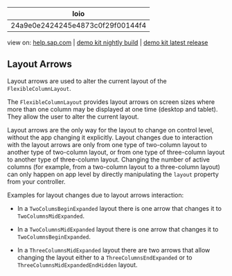 | loio |
| -----|
| 24a9e0e2424245e4873c0f29f00144f4 |

<div id="loio">

view on: [help.sap.com](https://help.sap.com/viewer/DRAFT/3237636b137e43519a20ad5513c49ccb/latest/en-US/24a9e0e2424245e4873c0f29f00144f4.html) | [demo kit nightly build](https://openui5nightly.hana.ondemand.com/#/topic/24a9e0e2424245e4873c0f29f00144f4) | [demo kit latest release](https://openui5.hana.ondemand.com/#/topic/24a9e0e2424245e4873c0f29f00144f4)</div>
<!-- loio24a9e0e2424245e4873c0f29f00144f4 -->

## Layout Arrows

Layout arrows are used to alter the current layout of the `FlexibleColumnLayout`.

The `FlexibleColumnLayout` provides layout arrows on screen sizes where more than one column may be displayed at one time \(desktop and tablet\). They allow the user to alter the current layout.

Layout arrows are the only way for the layout to change on control level, without the app changing it explicitly. Layout changes due to interaction with the layout arrows are only from one type of two-column layout to another type of two-column layout, or from one type of three-column layout to another type of three-column layout. Changing the number of active columns \(for example, from a two-column layout to a three-column layout\) can only happen on app level by directly manipulating the `layout` property from your controller.

Examples for layout changes due to layout arrows interaction:

-   In a `TwoColumsBeginExpanded` layout there is one arrow that changes it to `TwoColumnsMidExpanded`.

-   In a `TwoColumnsMidExpanded` layout there is one arrow that changes it to `TwoColumnsBeginExpanded`.

-   In a `ThreeColumnsMidExpanded` layout there are two arrows that allow changing the layout either to a `ThreeColumnsEndExpanded` or to `ThreeColumnsMidExpandedEndHidden` layout.


